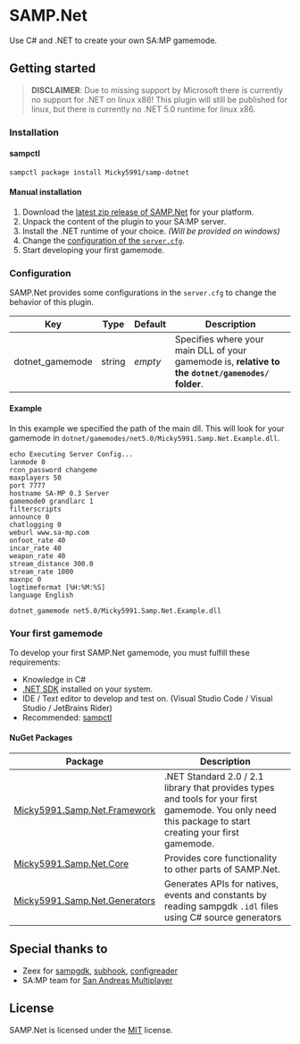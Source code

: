 # SAMP.Net

Use C# and .NET to create your own SA:MP gamemode.

## Getting started

> **DISCLAIMER**: Due to missing support by Microsoft there is currently no support for .NET on linux x86!
> This plugin will still be published for linux, but there is currently no .NET 5.0 runtime for linux x86.

### Installation

#### sampctl

`sampctl package install Micky5991/samp-dotnet`

#### Manual installation

1. Download the [latest zip release of SAMP.Net](https://github.com/Micky5991/samp-dotnet/releases/latest) for your platform.
2. Unpack the content of the plugin to your SA:MP server.
3. Install the .NET runtime of your choice. *(Will be provided on windows)*
3. Change the [configuration of the `server.cfg`](#configuration).
4. Start developing your first gamemode.

### Configuration

SAMP.Net provides some configurations in the `server.cfg` to change the behavior of this plugin.

| Key             | Type   | Default | Description                                                                                        |
|-----------------|--------|---------|----------------------------------------------------------------------------------------------------|
| dotnet_gamemode | string | *empty* | Specifies where your main DLL of your gamemode is, **relative to the `dotnet/gamemodes/` folder**. |

#### Example

In this example we specified the path of the main dll. This will look for your gamemode in `dotnet/gamemodes/net5.0/Micky5991.Samp.Net.Example.dll`.

```
echo Executing Server Config...
lanmode 0
rcon_password changeme
maxplayers 50
port 7777
hostname SA-MP 0.3 Server
gamemode0 grandlarc 1
filterscripts 
announce 0
chatlogging 0
weburl www.sa-mp.com
onfoot_rate 40
incar_rate 40
weapon_rate 40
stream_distance 300.0
stream_rate 1000
maxnpc 0
logtimeformat [%H:%M:%S]
language English

dotnet_gamemode net5.0/Micky5991.Samp.Net.Example.dll
```

### Your first gamemode

To develop your first SAMP.Net gamemode, you must fulfill these requirements:

- Knowledge in C#
- [.NET SDK](https://dotnet.microsoft.com/download/dotnet/5.0) installed on your system.
- IDE / Text editor to develop and test on. (Visual Studio Code / Visual Studio / JetBrains Rider)
- Recommended: [sampctl](https://github.com/Southclaws/sampctl)

#### NuGet Packages

| Package                       | Description                                                                                                                                    |
|-------------------------------|------------------------------------------------------------------------------------------------------------------------------------------------|
| [Micky5991.Samp.Net.Framework](https://www.nuget.org/packages/Micky5991.Samp.Net.Framework/)  | .NET Standard 2.0 / 2.1 library that provides types and tools for your first gamemode. You only need this package to start creating your first gamemode. |
| [Micky5991.Samp.Net.Core](https://www.nuget.org/packages/Micky5991.Samp.Net.Core/)       | Provides core functionality to other parts of SAMP.Net.                                                                                        |
| [Micky5991.Samp.Net.Generators](https://www.nuget.org/packages/Micky5991.Samp.Net.Generators/) | Generates APIs for natives, events and constants by reading sampgdk `.idl` files using C# source generators                                    |



## Special thanks to

- Zeex for [sampgdk](https://github.com/Zeex/sampgdk), [subhook](https://github.com/Zeex/subhook), [configreader](https://github.com/Zeex/configreader)
- SA:MP team for [San Andreas Multiplayer](https://www.sa-mp.com/)

## License

SAMP.Net is licensed under the [MIT](/LICENSE) license.
